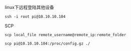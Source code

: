 
linux下远程登陆其他设备
```
ssh -i root pi@10.10.10.104
```

SCP
```
scp local_file remote_username@remote_ip:remote_folder

scp pi@10.10.10.104:/proc/config.gz ./
```
